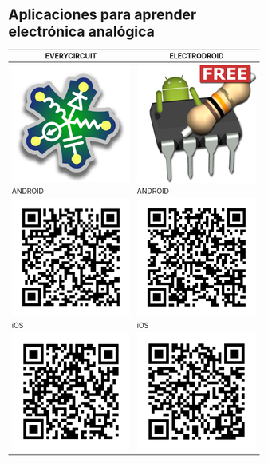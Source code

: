 # Aplicaciones para aprender electrónica analógica


EVERYCIRCUIT  | ELECTRODROID
--|--
![](everycircuit.png)  | ![](electrodroid.png)
  ANDROID| ANDROID
![](everycircuit_android.png)  |  ![](electrodroid_android.png)
  iOS| iOS
![](everycircuit_ios.png) |  ![](electrodroid_ios.png)
